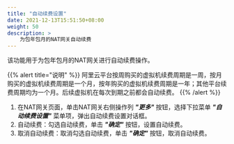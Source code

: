 ```yaml
---
title: "自动续费设置"
date: 2021-12-13T15:51:50+08:00
weight: 50
description: >
    为包年包月的NAT网关自动续费
---
```


该功能用于为包年包月的NAT网关进行自动续费操作。

{{% alert title="说明" %}}
阿里云平台按周购买的虚拟机续费周期是一周，按月购买的虚拟机续费周期是一个月，按年购买的虚拟机续费周期是一年；其他平台续费周期均为一个月。后续虚拟机在每次到期之前都会自动续费。
{{% /alert %}}

1. 在NAT网关页面，单击NAT网关右侧操作列 **_"更多"_** 按钮，选择下拉菜单 **_"自动续费设置"_** 菜单项，弹出自动续费设置对话框。
2. 自动续费：勾选自动续费，单击 **_"确定"_** 按钮，设置自动续费。
3. 取消自动续费：取消勾选自动续费，单击 **_"确定"_** 按钮，取消自动续费。